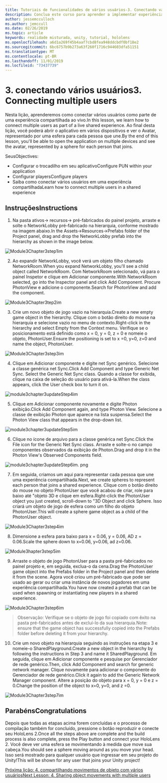 ```yaml
---
title: Tutoriais de funcionalidades de vários usuários-3. Conectando vários usuários
description: Conclua este curso para aprender a implementar experiências compartilhadas de vários usuários em um aplicativo do HoloLens 2.
author: jessemcculloch
ms.author: jemccull
ms.date: 02/26/2019
ms.topic: article
keywords: realidade misturada, unity, tutorial, hololens
ms.openlocfilehash: a6d1a269f45b4aaf7cbd8fea948ddcbdf0bf18e2
ms.sourcegitcommit: 6bc6757b9b273a63f260f1716c944603dfa51151
ms.translationtype: MT
ms.contentlocale: pt-BR
ms.lasthandoff: 11/01/2019
ms.locfileid: "73437739"
---
```

# <a name="3-connecting-multiple-users"></a><span data-ttu-id="33adf-105">3. conectando vários usuários</span><span class="sxs-lookup"><span data-stu-id="33adf-105">3. Connecting multiple users</span></span>

<span data-ttu-id="33adf-106">Nesta lição, aprenderemos como conectar vários usuários como parte de uma experiência compartilhada ao vivo.</span><span class="sxs-lookup"><span data-stu-id="33adf-106">In this lesson, we learn how to connect multiple users as part of a live shared experience.</span></span> <span data-ttu-id="33adf-107">Ao final desta lição, você poderá abrir o aplicativo em vários dispositivos e ver o Avatar, representado por uma esfera para cada pessoa que une.</span><span class="sxs-lookup"><span data-stu-id="33adf-107">By the end of this lesson, you'll be able to open the application on multiple devices and see the avatar, represented by a sphere for each person that joins.</span></span> 

<span data-ttu-id="33adf-108">Seus</span><span class="sxs-lookup"><span data-stu-id="33adf-108">Objectives:</span></span>

- <span data-ttu-id="33adf-109">Configurar o trocadilho em seu aplicativo</span><span class="sxs-lookup"><span data-stu-id="33adf-109">Configure PUN within your application</span></span>
- <span data-ttu-id="33adf-110">Configurar players</span><span class="sxs-lookup"><span data-stu-id="33adf-110">Configure players</span></span>
- <span data-ttu-id="33adf-111">Saiba como conectar vários usuários em uma experiência compartilhada</span><span class="sxs-lookup"><span data-stu-id="33adf-111">Learn how to connect multiple users in a shared experience</span></span>

## <a name="instructions"></a><span data-ttu-id="33adf-112">Instruções</span><span class="sxs-lookup"><span data-stu-id="33adf-112">Instructions</span></span>

1. <span data-ttu-id="33adf-113">Na pasta ativos-> recursos-> pré-fabricados do painel projeto, arraste e solte o NetworkLobby pré-fabricado na hierarquia, conforme mostrado na imagem abaixo.</span><span class="sxs-lookup"><span data-stu-id="33adf-113">In the Assets->Resources->Prefabs folder of the Project panel, drag and drop the NetworkLobby prefab into the hierarchy as shown in the image below.</span></span>

![Module3Chapter3step1im](images/module3chapter3step1im.PNG)

2. <span data-ttu-id="33adf-115">Ao expandir NetworkLobby, você verá um objeto filho chamado NetworkRoom.</span><span class="sxs-lookup"><span data-stu-id="33adf-115">When you expand NetworkLobby, you'll see a child object called NetworkRoom.</span></span> <span data-ttu-id="33adf-116">Com NetworkRoom selecionado, vá para o painel Inspetor e clique em Adicionar componente.</span><span class="sxs-lookup"><span data-stu-id="33adf-116">With NetworkRoom selected, go into the Inspector panel and click Add Component.</span></span> <span data-ttu-id="33adf-117">Procure PhotonView e adicione o componente.</span><span class="sxs-lookup"><span data-stu-id="33adf-117">Search for PhotonView and add the component.</span></span>

![Module3Chapter3tep2im](images/module3chapter3step2im.PNG)

3. <span data-ttu-id="33adf-119">Crie um novo objeto de jogo vazio na hierarquia.</span><span class="sxs-lookup"><span data-stu-id="33adf-119">Create a new empty game object in the hierarchy.</span></span> <span data-ttu-id="33adf-120">Clique com o botão direito do mouse na hierarquia e selecione vazio no menu de contexto.</span><span class="sxs-lookup"><span data-stu-id="33adf-120">Right-click in the hierarchy and select Empty from the Context menu.</span></span> <span data-ttu-id="33adf-121">Verifique se o posicionamento está definido como x = 0, y = 0, z = 0 e nomeie o objeto, PhotonUser.</span><span class="sxs-lookup"><span data-stu-id="33adf-121">Ensure the positioning is set to x =0, y=0, z=0 and name the object, PhotonUser.</span></span>

![Module3Chapter3step3im](images/module3chapter3step3im.PNG)

4. <span data-ttu-id="33adf-123">Clique em Adicionar componente e digite net Sync genérico. Selecione a classe genérica net Sync.</span><span class="sxs-lookup"><span data-stu-id="33adf-123">Click Add Component and type Generic Net Sync. Select the Generic Net Sync class.</span></span> <span data-ttu-id="33adf-124">Quando a classe for exibida, clique na caixa de seleção do usuário para ativá-la.</span><span class="sxs-lookup"><span data-stu-id="33adf-124">When the class appears, click the User check box to turn it on.</span></span> 

![module3chapter3updateStep4im](images/module3chapter3updateStep4im.png)

5. <span data-ttu-id="33adf-126">Clique em Adicionar componente novamente e digite Photon exibição.</span><span class="sxs-lookup"><span data-stu-id="33adf-126">Click Add Component again, and type Photon View.</span></span> <span data-ttu-id="33adf-127">Selecione a classe de exibição Photon que aparece na lista suspensa.</span><span class="sxs-lookup"><span data-stu-id="33adf-127">Select the Photon View class that appears in the drop-down list.</span></span>

![module3chapter3updateStep5im](images/module3chapter3updateStep5im.png)

6. <span data-ttu-id="33adf-129">Clique no ícone de arquivo para a classe genérica net Sync.</span><span class="sxs-lookup"><span data-stu-id="33adf-129">Click the File icon for the Generic Net Sync class.</span></span> <span data-ttu-id="33adf-130">Arraste e solte-o no campo componentes observados da exibição de Photon.</span><span class="sxs-lookup"><span data-stu-id="33adf-130">Drag and drop it in the Photon View's Observed Components field.</span></span> 

![module3chapter3updateStep6im. png](images/module3chapter3updateStep6im.png) 

7. <span data-ttu-id="33adf-132">Em seguida, criamos um aqui para representar cada pessoa que une uma experiência compartilhada.</span><span class="sxs-lookup"><span data-stu-id="33adf-132">Next, we create spheres to represent each person that joins a shared experience.</span></span> <span data-ttu-id="33adf-133">Clique com o botão direito do mouse no objeto PhotonUser que você acabou de criar, role para baixo até "objeto 3D e clique em esfera.</span><span class="sxs-lookup"><span data-stu-id="33adf-133">Right-click the PhotonUser object you just created, scroll-down to "3D Object and click Sphere.</span></span> <span data-ttu-id="33adf-134">Isso criará um objeto de jogo de esfera como um filho do objeto PhotonUser.</span><span class="sxs-lookup"><span data-stu-id="33adf-134">This will create a sphere game object as a child of the PhotonUser object.</span></span>

![Module3Chapter3step4im](images/module3chapter3step4im.PNG)

8. <span data-ttu-id="33adf-136">Dimensione a esfera para baixo para x = 0.06, y = 0.06, AD z = 0.06.</span><span class="sxs-lookup"><span data-stu-id="33adf-136">Scale the sphere down to x=0.06, y=0.06, ad z=0.06.</span></span>

![Module3hapter3step5im](images/module3chapter3step5im.PNG)

9. <span data-ttu-id="33adf-138">Arraste o objeto de jogo PhotonUser para a pasta pré-fabricados no painel projeto e, em seguida, exclua-o da cena.</span><span class="sxs-lookup"><span data-stu-id="33adf-138">Drag the PhotonUser game object into the Prefabs folder in the Project panel and then delete it from the scene.</span></span> <span data-ttu-id="33adf-139">Agora você criou um pré-fabricado que pode ser usado ao gerar ou criar uma instância de novos jogadores em uma experiência compartilhada.</span><span class="sxs-lookup"><span data-stu-id="33adf-139">You have now created a prefab that can be used when spawning or instantiating new players in a shared experience.</span></span>

![Module3Chapter3step6im](images/module3chapter3step6im.PNG)

> <span data-ttu-id="33adf-141">Observação: Verifique se o objeto de jogo foi copiado com êxito na pasta pré-fabricados antes de excluí-lo da sua hierarquia.</span><span class="sxs-lookup"><span data-stu-id="33adf-141">Note: ensure that the game object has successfully copied into the Prefabs folder before deleting it from your hierarchy.</span></span>

10. <span data-ttu-id="33adf-142">Crie um novo objeto na hierarquia seguindo as instruções na etapa 3 e nomeie-o SharedPlayground.</span><span class="sxs-lookup"><span data-stu-id="33adf-142">Create a new object in the hierarchy by following the instructions in Step 3 and name it SharedPlayground.</span></span> <span data-ttu-id="33adf-143">Em seguida, clique em Adicionar componente e pesquise por Gerenciador de rede genérico.</span><span class="sxs-lookup"><span data-stu-id="33adf-143">Then, click Add Component and search for generic network manager.</span></span>  <span data-ttu-id="33adf-144">Clique novamente para adicionar o componente do Gerenciador de rede genérico.</span><span class="sxs-lookup"><span data-stu-id="33adf-144">Click it again to add the Generic Network Manager component.</span></span> <span data-ttu-id="33adf-145">Altere a posição do objeto para x = 0, y = 0 e z = 0.</span><span class="sxs-lookup"><span data-stu-id="33adf-145">Change the position of the object to x=0, y=0, and z =0.</span></span>

![Module3Chapter3step7im](images/module3chapter3step7im.PNG)


## <a name="congratulations"></a><span data-ttu-id="33adf-147">Parabéns</span><span class="sxs-lookup"><span data-stu-id="33adf-147">Congratulations</span></span>

<span data-ttu-id="33adf-148">Depois que todas as etapas acima forem concluídas e o processo de compilação também for concluído, pressione o botão reproduzir e conecte seu HoloLens 2.</span><span class="sxs-lookup"><span data-stu-id="33adf-148">Once all the steps above are complete and the build process is also complete, press the Play button and connect your HoloLens 2.</span></span> <span data-ttu-id="33adf-149">Você deve ver uma esfera se movimentando à medida que move sua cabeça.</span><span class="sxs-lookup"><span data-stu-id="33adf-149">You should see a sphere moving around as you move your head.</span></span> <span data-ttu-id="33adf-150">Isso será mostrado para qualquer usuário que ingressar em seu projeto do Unity!</span><span class="sxs-lookup"><span data-stu-id="33adf-150">This will be shown for any user that joins your Unity project!</span></span>

<span data-ttu-id="33adf-151">[Próxima lição: 4. compartilhando movimentos de objeto com vários usuários](mrlearning-sharing(photon)-ch4.md)</span><span class="sxs-lookup"><span data-stu-id="33adf-151">[Next Lesson: 4. Sharing object movements with multiple users](mrlearning-sharing(photon)-ch4.md)</span></span>

